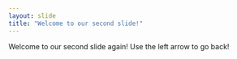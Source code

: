 ```yaml
---
layout: slide
title: "Welcome to our second slide!"
---
```

Welcome to our second slide again!
Use the left arrow to go back!
